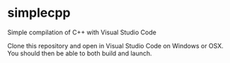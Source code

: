 # simplecpp
Simple compilation of C++ with Visual Studio Code

Clone this repository and open in Visual Studio Code on Windows or OSX. You should then be able to both build and launch.

